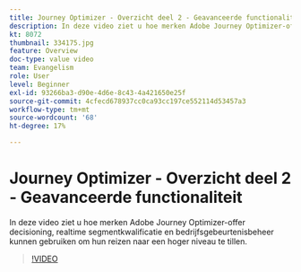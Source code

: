 ```yaml
---
title: Journey Optimizer - Overzicht deel 2 - Geavanceerde functionaliteit
description: In deze video ziet u hoe merken Adobe Journey Optimizer-offer decisioning, realtime segmentkwalificatie en bedrijfsgebeurtenisbeheer kunnen gebruiken om hun reizen naar een hoger niveau te tillen.
kt: 8072
thumbnail: 334175.jpg
feature: Overview
doc-type: value video
team: Evangelism
role: User
level: Beginner
exl-id: 93266ba3-d90e-4d6e-8c43-4a421650e25f
source-git-commit: 4cfecd678937cc0ca93cc197ce552114d53457a3
workflow-type: tm+mt
source-wordcount: '68'
ht-degree: 17%

---
```


# Journey Optimizer - Overzicht deel 2 - Geavanceerde functionaliteit

In deze video ziet u hoe merken Adobe Journey Optimizer-offer decisioning, realtime segmentkwalificatie en bedrijfsgebeurtenisbeheer kunnen gebruiken om hun reizen naar een hoger niveau te tillen.

>[!VIDEO](https://video.tv.adobe.com/v/334175?quality=12)
